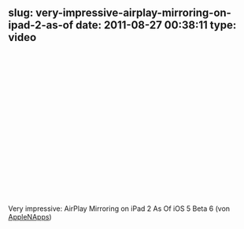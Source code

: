 slug: very-impressive-airplay-mirroring-on-ipad-2-as-of
date: 2011-08-27 00:38:11
type: video
---

<object width="480" height="295"><param name="movie" value="http://www.youtube.com/v/7ag65OGvC3c?version=3"></param><param name="allowFullScreen" value="true"></param><param name="allowscriptaccess" value="always"></param><embed src="http://www.youtube.com/v/7ag65OGvC3c?version=3" type="application/x-shockwave-flash" width="480" height="295" allowscriptaccess="always" allowfullscreen="true"></embed></object>

Very impressive: AirPlay Mirroring on iPad 2 As Of iOS 5 Beta 6 (von [AppleNApps](http://www.youtube.com/watch?v=7ag65OGvC3c&feature=player_embedded))
